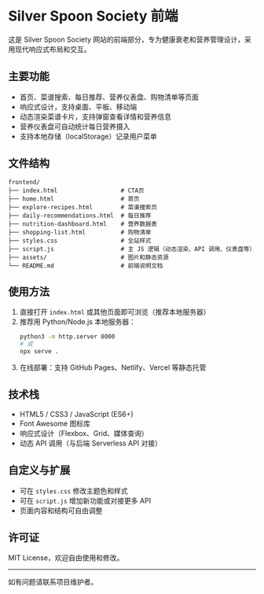 # Silver Spoon Society 前端

这是 Silver Spoon Society 网站的前端部分，专为健康衰老和营养管理设计，采用现代响应式布局和交互。

## 主要功能

- 首页、菜谱搜索、每日推荐、营养仪表盘、购物清单等页面
- 响应式设计，支持桌面、平板、移动端
- 动态渲染菜谱卡片，支持弹窗查看详情和营养信息
- 营养仪表盘可自动统计每日营养摄入
- 支持本地存储（localStorage）记录用户菜单

## 文件结构

```
frontend/
├── index.html                  # CTA页
├── home.html                   # 首页
├── explore-recipes.html        # 菜谱搜索页
├── daily-recommendations.html  # 每日推荐
├── nutrition-dashboard.html    # 营养数据表
├── shopping-list.html          # 购物清单
├── styles.css                  # 全站样式
├── script.js                   # 主 JS 逻辑（动态渲染、API 调用、仪表盘等）
├── assets/                     # 图片和静态资源
└── README.md                   # 前端说明文档
```

## 使用方法

1. 直接打开 `index.html` 或其他页面即可浏览（推荐本地服务器）
2. 推荐用 Python/Node.js 本地服务器：
    ```bash
    python3 -m http.server 8000
    # 或
    npx serve .
    ```
3. 在线部署：支持 GitHub Pages、Netlify、Vercel 等静态托管

## 技术栈

- HTML5 / CSS3 / JavaScript (ES6+)
- Font Awesome 图标库
- 响应式设计（Flexbox、Grid、媒体查询）
- 动态 API 调用（与后端 Serverless API 对接）

## 自定义与扩展

- 可在 `styles.css` 修改主题色和样式
- 可在 `script.js` 增加新功能或对接更多 API
- 页面内容和结构可自由调整

## 许可证

MIT License，欢迎自由使用和修改。

---
如有问题请联系项目维护者。
